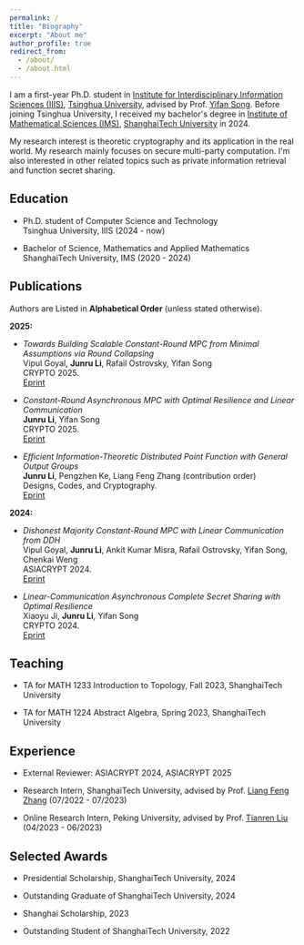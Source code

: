 ```yaml
---
permalink: /
title: "Biography"
excerpt: "About me"
author_profile: true
redirect_from: 
  - /about/
  - /about.html
---
```


I am a first-year Ph.D. student in [Institute for Interdisciplinary Information Sciences (IIIS)](https://iiis.tsinghua.edu.cn/), [Tsinghua University](https://www.tsinghua.edu.cn/), advised by Prof. [Yifan Song](https://crypto-song.github.io/). Before joining Tsinghua University, I received my bachelor's degree in [Institute of Mathematical Sciences (IMS)](https://ims.shanghaitech.edu.cn/), [ShanghaiTech University](https://www.shanghaitech.edu.cn/) in 2024.

My research interest is theoretic cryptography and its application in the real world. My research mainly focuses on secure multi-party computation. I'm also interested in other related topics such as private information retrieval and function secret sharing.

<h2 id="education"> Education</h2>

- Ph.D. student of Computer Science and Technology   
  Tsinghua University, IIIS (2024 - now)
  
- Bachelor of Science, Mathematics and Applied Mathematics   
  ShanghaiTech University, IMS (2020 - 2024)

<h2 id="publications"> Publications</h2>   

Authors are Listed in **Alphabetical Order** (unless stated otherwise).  



**2025:**

- *Towards Building Scalable Constant-Round MPC from Minimal Assumptions via Round Collapsing*   
  Vipul Goyal, **Junru Li**, Rafail Ostrovsky, Yifan Song     
  CRYPTO 2025.   
  [Eprint](https://eprint.iacr.org/2025/508)

- *Constant-Round Asynchronous MPC with Optimal Resilience and Linear Communication*   
  **Junru Li**, Yifan Song    
  CRYPTO 2025.   
  [Eprint](https://eprint.iacr.org/2025/1032)

- *Efficient Information-Theoretic Distributed Point Function with General Output Groups*   
  **Junru Li**, Pengzhen Ke, Liang Feng Zhang (contribution order)   
  Designs, Codes, and Cryptography.   
  [Eprint](https://eprint.iacr.org/2023/625)


**2024:**

- *Dishonest Majority Constant-Round MPC with Linear Communication from DDH*   
  Vipul Goyal, **Junru Li**, Ankit Kumar Misra, Rafail Ostrovsky, Yifan Song, Chenkai Weng   
  ASIACRYPT 2024.   
  [Eprint](https://eprint.iacr.org/2024/1466)

- *Linear-Communication Asynchronous Complete Secret Sharing with Optimal Resilience*   
  Xiaoyu Ji, **Junru Li**, Yifan Song   
  CRYPTO 2024.   
  [Eprint](https://eprint.iacr.org/2024/245)

<h2 id="teaching"> Teaching</h2>

- TA for MATH 1233 Introduction to Topology, Fall 2023, ShanghaiTech University

- TA for MATH 1224 Abstract Algebra, Spring 2023, ShanghaiTech University

<h2 id="experience"> Experience</h2>

- External Reviewer: ASIACRYPT 2024, ASIACRYPT 2025

- Research Intern, ShanghaiTech University, advised by Prof. [Liang Feng Zhang](https://sist.shanghaitech.edu.cn/zhanglf/main.htm) (07/2022 - 07/2023)

- Online Research Intern, Peking University, advised by Prof. [Tianren Liu](https://liutianren.com) (04/2023 - 06/2023)

<h2 id="awards"> Selected Awards</h2>

- Presidential Scholarship, ShanghaiTech University, 2024

- Outstanding Graduate of ShanghaiTech University, 2024

- Shanghai Scholarship, 2023

- Outstanding Student of ShanghaiTech University, 2022

